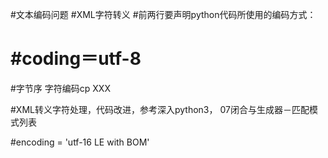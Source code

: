 #文本编码问题
#XML字符转义
#前两行要声明python代码所使用的编码方式：
# #coding＝utf-8
#字节序
字符编码cp XXX

#XML转义字符处理，代码改进，参考深入python3， 07闭合与生成器－匹配模式列表

#encoding = 'utf-16 LE with BOM'